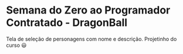# Semana do Zero ao Programador Contratado - DragonBall
Tela de seleção de personagens com nome e descrição.
Projetinho do curso 😃
